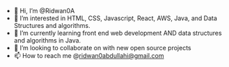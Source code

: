 - 👋 Hi, I’m @Ridwan0A
- 👀 I’m interested in HTML, CSS, Javascript, React, AWS, Java, and Data Structures and algorithms.
- 🌱 I’m currently learning front end web development AND data structures and algorithms in Java.
- 💞️ I’m looking to collaborate on with new open source projects
- 📫 How to reach me @ridwan0abdullahi@gmail.com

<!---
Ridwan0A/Ridwan0A is a ✨ special ✨ repository because its `README.md` (this file) appears on your GitHub profile.
You can click the Preview link to take a look at your changes.
--->
